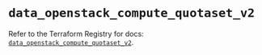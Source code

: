 # `data_openstack_compute_quotaset_v2`

Refer to the Terraform Registry for docs: [`data_openstack_compute_quotaset_v2`](https://registry.terraform.io/providers/terraform-provider-openstack/openstack/1.54.1/docs/data-sources/compute_quotaset_v2).
